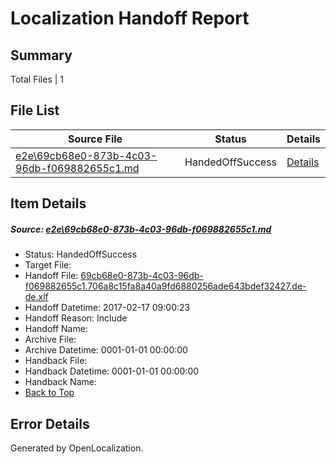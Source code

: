 # <a name='report-top'></a> Localization Handoff Report

## Summary
 Total Files | 1

## File List
 Source File | Status | Details 
 ----------- | ------ | ------- 
 [e2e\69cb68e0-873b-4c03-96db-f069882655c1.md](https://github.com/OpenLocalizationTestOrg/ol-test0/blob/4d8fc669009286ff415c254c11e97b6b6ab712f6/e2e/69cb68e0-873b-4c03-96db-f069882655c1.md) | HandedOffSuccess | [Details](#7be44815c7ebf6dcd7ef6c4a6687a9a7eb51afd01)

## Item Details
##### <a name='7be44815c7ebf6dcd7ef6c4a6687a9a7eb51afd01'></a> Source: [e2e\69cb68e0-873b-4c03-96db-f069882655c1.md](https://github.com/OpenLocalizationTestOrg/ol-test0/blob/4d8fc669009286ff415c254c11e97b6b6ab712f6/e2e/69cb68e0-873b-4c03-96db-f069882655c1.md)
* Status: HandedOffSuccess
* Target File: 
* Handoff File: [69cb68e0-873b-4c03-96db-f069882655c1.706a8c15fa8a40a9fd6880256ade643bdef32427.de-de.xlf](https://github.com/OpenLocalizationTestOrg/ol-test4-handoff/blob/0c1c8098be20d3a5ed2004a18edd88280b73001d/ol-handoff/OpenLocalizationTestOrg/ol-test4-dede/xinjiang/ht/69cb68e0-873b-4c03-96db-f069882655c1.706a8c15fa8a40a9fd6880256ade643bdef32427.de-de.xlf)
* Handoff Datetime: 2017-02-17 09:00:23
* Handoff Reason: Include
* Handoff Name: 
* Archive File: 
* Archive Datetime: 0001-01-01 00:00:00
* Handback File: 
* Handback Datetime: 0001-01-01 00:00:00
* Handback Name: 
* [Back to Top](#report-top)


## Error Details

Generated by OpenLocalization.
